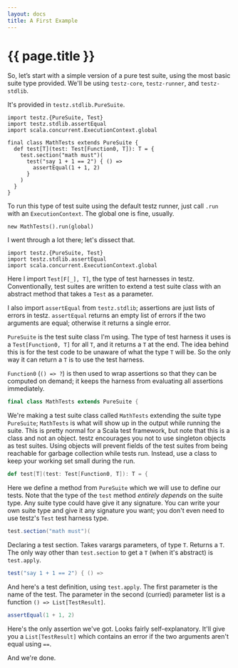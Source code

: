 ```yaml
---
layout: docs
title: A First Example
---
```


# {{ page.title }}

So, let’s start with a simple version of a pure test suite, using the
most basic suite type provided. We'll be using `testz-core`,
`testz-runner`, and `testz-stdlib`.

It's provided in `testz.stdlib.PureSuite`.

```tut:silent
import testz.{PureSuite, Test}
import testz.stdlib.assertEqual
import scala.concurrent.ExecutionContext.global

final class MathTests extends PureSuite {
  def test[T](test: Test[Function0, T]): T = {
    test.section("math must")(
      test("say 1 + 1 == 2") { () =>
        assertEqual(1 + 1, 2)
      }
    )
  }
}
```

To run this type of test suite using the default testz runner, just
call `.run` with an `ExecutionContext`. The global one is fine,
usually.

```tut:book
new MathTests().run(global)
```

I went through a lot there; let's dissect that.

```tut:silent
import testz.{PureSuite, Test}
import testz.stdlib.assertEqual
import scala.concurrent.ExecutionContext.global
```

Here I import `Test[F[_], T]`, the type of test harnesses in testz.
Conventionally, test suites are written to extend a test suite class
with an abstract method that takes a `Test` as a parameter.

I also import `assertEqual` from `testz.stdlib`; assertions are just
lists of errors in testz. `assertEqual` returns an empty list of
errors if the two arguments are equal; otherwise it returns a single
error.

`PureSuite` is the test suite class I'm using. The type of test
harness it uses is a `Test[Function0, T]` for all `T`, and it returns a
`T` at the end. The idea behind this is for the test code to be unaware
of what the type `T` will be. So the only way it can return a `T` is to
use the test harness.

`Function0` (`() => ?`) is then used to wrap assertions so that they
can be computed on demand; it keeps the harness from evaluating all
assertions immediately.

```scala
final class MathTests extends PureSuite {
```

We're making a test suite class called `MathTests` extending the suite
type `PureSuite`; `MathTests` is what will show up in the output while
running the suite. This is pretty normal for a Scala test framework,
but note that this is a class and not an object. testz encourages you
not to use singleton objects as test suites. Using objects will prevent
fields of the test suites from being reachable for garbage collection
while tests run. Instead, use a class to keep your working set small
during the run.

```scala
def test[T](test: Test[Function0, T]): T = {
```

Here we define a method from `PureSuite` which we will use to define our tests.
Note that the type of the `test` method *entirely depends* on the suite
type. Any suite type could have give it any signature. You can write
your own suite type and give it any signature you want; you don't even
need to use testz's `Test` test harness type.

```scala
test.section("math must")(
```

Declaring a test section. Takes varargs parameters, of type `T`.
Returns a `T`. The only way other than `test.section` to get a `T`
(when it's abstract) is `test.apply`.

```scala
test("say 1 + 1 == 2") { () =>
```

And here's a test definition, using `test.apply`.
The first parameter is the name of the test. The parameter in the
second (curried) parameter list is a function `() => List[TestResult]`.

```scala
assertEqual(1 + 1, 2)
```

Here's the only assertion we've got. Looks fairly self-explanatory.
It'll give you a `List[TestResult]` which contains an error if the two
arguments aren't equal using `==`.

And we're done.
